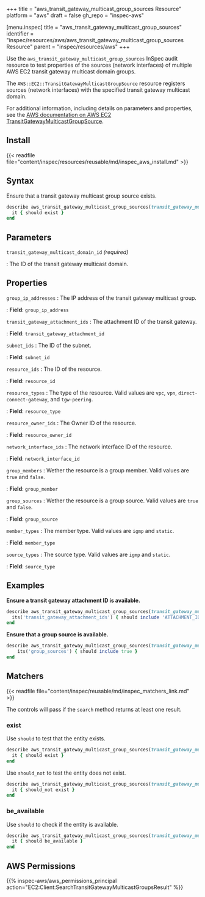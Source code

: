 +++
title = "aws_transit_gateway_multicast_group_sources Resource"
platform = "aws"
draft = false
gh_repo = "inspec-aws"

[menu.inspec]
title = "aws_transit_gateway_multicast_group_sources"
identifier = "inspec/resources/aws/aws_transit_gateway_multicast_group_sources Resource"
parent = "inspec/resources/aws"
+++

Use the `aws_transit_gateway_multicast_group_sources` InSpec audit resource to test properties of the sources (network interfaces) of multiple AWS EC2 transit gateway multicast domain groups.

The `AWS::EC2::TransitGatewayMulticastGroupSource` resource registers sources (network interfaces) with the specified transit gateway multicast domain.

For additional information, including details on parameters and properties, see the [AWS documentation on AWS EC2 TransitGatewayMulticastGroupSource](https://docs.aws.amazon.com/AWSCloudFormation/latest/UserGuide/aws-resource-ec2-transitgatewaymulticastgroupsource.html).

## Install

{{< readfile file="content/inspec/resources/reusable/md/inspec_aws_install.md" >}}

## Syntax

Ensure that a transit gateway multicast group source exists.

```ruby
describe aws_transit_gateway_multicast_group_sources(transit_gateway_multicast_domain_id: "TRANSIT_GATEWAY_MULTICAST_DOMAIN_ID") do
  it { should exist }
end
```

## Parameters

`transit_gateway_multicast_domain_id` _(required)_

: The ID of the transit gateway multicast domain.

## Properties

`group_ip_addresses`
: The IP address of the transit gateway multicast group.

: **Field**: `group_ip_address`

`transit_gateway_attachment_ids`
: The attachment ID of the transit gateway.

: **Field**: `transit_gateway_attachment_id`

`subnet_ids`
: The ID of the subnet.

: **Field**: `subnet_id`

`resource_ids`
: The ID of the resource.

: **Field**: `resource_id`

`resource_types`
: The type of the resource. Valid values are `vpc`, `vpn`, `direct-connect-gateway`, and `tgw-peering`.

: **Field**: `resource_type`

`resource_owner_ids`
: The Owner ID of the resource.

: **Field**: `resource_owner_id`

`network_interface_ids`
: The network interface ID of the resource.

: **Field**: `network_interface_id`

`group_members`
: Wether the resource is a group member. Valid values are `true` and `false`.

: **Field**: `group_member`

`group_sources`
: Wether the resource is a group source. Valid values are `true` and `false`.

: **Field**: `group_source`

`member_types`
: The member type. Valid values are `igmp` and `static`.

: **Field**: `member_type`

`source_types`
: The source type. Valid values are `igmp` and `static`.

: **Field**: `source_type`

## Examples

**Ensure a transit gateway attachment ID is available.**

```ruby
describe aws_transit_gateway_multicast_group_sources(transit_gateway_multicast_domain_id: "TRANSIT_GATEWAY_MULTICAST_DOMAIN_ID") do
  its('transit_gateway_attachment_ids') { should include 'ATTACHMENT_ID' }
end
```

**Ensure that a group source is available.**

```ruby
describe aws_transit_gateway_multicast_group_sources(transit_gateway_multicast_domain_id: "TRANSIT_GATEWAY_MULTICAST_DOMAIN_ID") do
    its('group_sources') { should include true }
end
```

## Matchers

{{< readfile file="content/inspec/reusable/md/inspec_matchers_link.md" >}}

The controls will pass if the `search` method returns at least one result.

### exist

Use `should` to test that the entity exists.

```ruby
describe aws_transit_gateway_multicast_group_sources(transit_gateway_multicast_domain_id: "TRANSIT_GATEWAY_MULTICAST_DOMAIN_ID") do
  it { should exist }
end
```

Use `should_not` to test the entity does not exist.

```ruby
describe aws_transit_gateway_multicast_group_sources(transit_gateway_multicast_domain_id: "TRANSIT_GATEWAY_MULTICAST_DOMAIN_ID") do
  it { should_not exist }
end
```

### be_available

Use `should` to check if the entity is available.

```ruby
describe aws_transit_gateway_multicast_group_sources(transit_gateway_multicast_domain_id: "TRANSIT_GATEWAY_MULTICAST_DOMAIN_ID") do
  it { should be_available }
end
```

## AWS Permissions

{{% inspec-aws/aws_permissions_principal action="EC2:Client:SearchTransitGatewayMulticastGroupsResult" %}}
